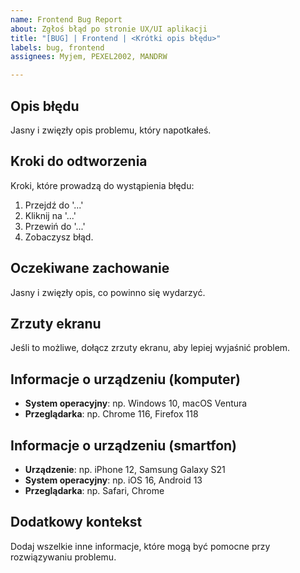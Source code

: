 ```yaml
---
name: Frontend Bug Report
about: Zgłoś błąd po stronie UX/UI aplikacji
title: "[BUG] | Frontend | <Krótki opis błędu>"
labels: bug, frontend
assignees: Myjem, PEXEL2002, MANDRW

---
```


## Opis błędu
Jasny i zwięzły opis problemu, który napotkałeś.

## Kroki do odtworzenia
Kroki, które prowadzą do wystąpienia błędu:
1. Przejdź do '...'
2. Kliknij na '...'
3. Przewiń do '...'
4. Zobaczysz błąd.

## Oczekiwane zachowanie
Jasny i zwięzły opis, co powinno się wydarzyć.

## Zrzuty ekranu
Jeśli to możliwe, dołącz zrzuty ekranu, aby lepiej wyjaśnić problem.

## Informacje o urządzeniu (komputer)
- **System operacyjny**: np. Windows 10, macOS Ventura
- **Przeglądarka**: np. Chrome 116, Firefox 118

## Informacje o urządzeniu (smartfon)
- **Urządzenie**: np. iPhone 12, Samsung Galaxy S21
- **System operacyjny**: np. iOS 16, Android 13
- **Przeglądarka**: np. Safari, Chrome

## Dodatkowy kontekst
Dodaj wszelkie inne informacje, które mogą być pomocne przy rozwiązywaniu problemu.
